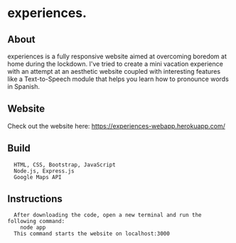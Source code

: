 # experiences. #
## About ##
experiences is a fully responsive website aimed at overcoming boredom at home during the lockdown. I've tried to create a mini vacation experience with an attempt at an aesthetic website coupled with interesting features like a Text-to-Speech module that helps you learn how to pronounce words in Spanish.

## Website ##
Check out the website here:
	https://experiences-webapp.herokuapp.com/

## Build ##
	  HTML, CSS, Bootstrap, JavaScript
	  Node.js, Express.js
	  Google Maps API

## Instructions ##
	  After downloading the code, open a new terminal and run the following command:
	    node app
	  This command starts the website on localhost:3000

